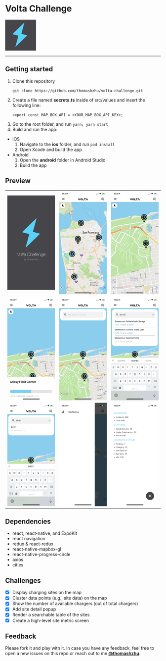 # Volta Challenge
<img width="100" src="https://github.com/thomashzhu/volta-challenge/raw/master/assets/icon.png">

<hr />

## Getting started
1. Clone this repository
   ```
   git clone https://github.com/thomashzhu/volta-challenge.git
   ```
2. Create a file named **secrets.ts** inside of src/values and insert the following line:
   ```
   export const MAP_BOX_API = <YOUR_MAP_BOX_API_KEY>;
   ```
3. Go to the root folder, and run `yarn; yarn start`
4. Build and run the app:
  - iOS
    1. Navigate to the **ios** folder, and run `pod install`
    2. Open Xcode and build the app
  - Android
    1. Open the **android** folder in Android Studio
    2. Build the app

## Preview
||||
|:-------------------------:|:-------------------------:|:-------------------------:|
|<img width="250" src="https://github.com/thomashzhu/volta-challenge/raw/master/assets/splash.png">|<img width="250" src="https://github.com/thomashzhu/volta-challenge/raw/master/assets/screenshots/01.PNG">|<img width="250" src="https://github.com/thomashzhu/volta-challenge/raw/master/assets/screenshots/02.PNG">|
|<img width="250" src="https://github.com/thomashzhu/volta-challenge/raw/master/assets/screenshots/03.PNG">|<img width="250" src="https://github.com/thomashzhu/volta-challenge/raw/master/assets/screenshots/04.PNG">|<img width="250" src="https://github.com/thomashzhu/volta-challenge/raw/master/assets/screenshots/05.PNG">|
|<img width="250" src="https://github.com/thomashzhu/volta-challenge/raw/master/assets/screenshots/06.PNG">|<img width="250" src="https://github.com/thomashzhu/volta-challenge/raw/master/assets/screenshots/07.PNG">|<img width="250" src="https://github.com/thomashzhu/volta-challenge/raw/master/assets/screenshots/08.PNG">|

## Dependencies
- react, react-native, and ExpoKit
- react navigation
- redux & react-redux
- react-native-mapbox-gl
- react-native-progress-circle
- axios
- cities

## Challenges
- [x] Display charging sites on the map
- [x] Cluster data points (e.g., site data) on the map
- [x] Show the number of available chargers (out of total chargers)
- [x] Add site detail popup
- [x] Render a searchable table of the sites
- [x] Create a high-level site metric screen

## Feedback

Please fork it and play with it. In case you have any feedback, feel free to open a new issues on this repo or reach out to me [**@thomashzhu**](https://github.com/thomashzhu).